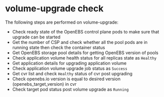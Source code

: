 # volume-upgrade check

The following steps are performed on volume-upgrade:

- Check ready state of the OpenEBS control plane pods to make sure that upgrade can be started
- Get the number of CSP and check whether all the pool pods are in running state then check the container status
- Get OpenEBS storage pool details for getting OpenEBS version of pools
- Check application volume health status for all replicas state as `Healthy`
- Get application details for upgrading application volume
- Check application volume upgrade job status as `Success`
- Get cvr list and check `Healthy` status of cvr post upgrading
- Check openebs.io version is equal to desired version (openebs_target_version) in cvr
- Check target pod status post volume upgrade as `Running`
